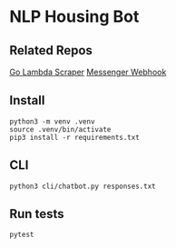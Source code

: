 # NLP Housing Bot

## Related Repos
[Go Lambda Scraper](https://github.com/aaryanshroff/go-lambda-scraper)
[Messenger Webhook](https://github.com/aaryanshroff/rentals-bot-messenger-webhook)

## Install
```
python3 -m venv .venv
source .venv/bin/activate
pip3 install -r requirements.txt
```

## CLI
```
python3 cli/chatbot.py responses.txt
```

## Run tests
```
pytest
```
